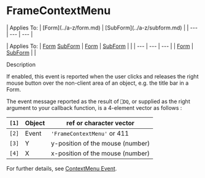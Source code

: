 




<h1 class="heading"><span class="name">FrameContextMenu</span></h1>
| Applies To: | [Form](../a-z/form.md) | [SubForm](../a-z/subform.md) |
| --- | --- | ---  |

| Applies To: | [Form](../a-z/form.md) [SubForm](../a-z/subform.md) | [Form](../a-z/form.md) | [SubForm](../a-z/subform.md) |  |
| --- | --- | ---  |
| [Form](../a-z/form.md) | [SubForm](../a-z/subform.md) |  |


Description


If enabled, this event is reported when the user clicks and releases the right mouse button over the non-client area of an object, e.g. the title bar in a Form.


The event message reported as the result of `⎕DQ`, or supplied as the right argument to your callback function, is a 4-element vector as follows :

| `[1]` | Object | ref or character vector |
| --- | --- | ---  |
| `[2]` | Event | `'FrameContextMenu'` or 411 |
| `[3]` | Y | y-position of the mouse (number) |
| `[4]` | X | x-position of the mouse (number) |


For further details, see [ContextMenu Event](../a-z/contextmenu.md).



